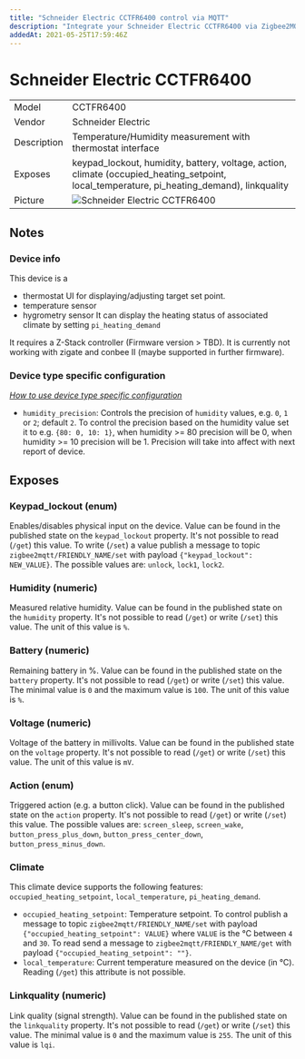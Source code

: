 ```yaml
---
title: "Schneider Electric CCTFR6400 control via MQTT"
description: "Integrate your Schneider Electric CCTFR6400 via Zigbee2MQTT with whatever smart home infrastructure you are using without the vendors bridge or gateway."
addedAt: 2021-05-25T17:59:46Z
---
```


<!-- !!!! -->
<!-- ATTENTION: This file is auto-generated through docgen! -->
<!-- You can only edit the "## Notes"-Section. -->
<!-- !!!! -->

# Schneider Electric CCTFR6400

|     |     |
|-----|-----|
| Model | CCTFR6400  |
| Vendor  | Schneider Electric  |
| Description | Temperature/Humidity measurement with thermostat interface |
| Exposes | keypad_lockout, humidity, battery, voltage, action, climate (occupied_heating_setpoint, local_temperature, pi_heating_demand), linkquality |
| Picture | ![Schneider Electric CCTFR6400](https://psi-4ward.github.io/zigbee2mqtt.io/images/devices/CCTFR6400.jpg) |


## Notes


### Device info
This device is a
- thermostat UI for displaying/adjusting target set point.
- temperature sensor
- hygrometry sensor
It can display the heating status of associated climate by setting `pi_heating_demand`

It requires a Z-Stack controller (Firmware version > TBD). It is currently not working with zigate and conbee II (maybe supported in further firmware).

### Device type specific configuration
*[How to use device type specific configuration](../guide/configuration/devices-groups.md#specific-device-options)*

* `humidity_precision`: Controls the precision of `humidity` values, e.g. `0`, `1` or `2`; default `2`.
To control the precision based on the humidity value set it to e.g. `{80: 0, 10: 1}`,
when humidity >= 80 precision will be 0, when humidity >= 10 precision will be 1. Precision will take into affect with next report of device.



## Exposes

### Keypad_lockout (enum)
Enables/disables physical input on the device.
Value can be found in the published state on the `keypad_lockout` property.
It's not possible to read (`/get`) this value.
To write (`/set`) a value publish a message to topic `zigbee2mqtt/FRIENDLY_NAME/set` with payload `{"keypad_lockout": NEW_VALUE}`.
The possible values are: `unlock`, `lock1`, `lock2`.

### Humidity (numeric)
Measured relative humidity.
Value can be found in the published state on the `humidity` property.
It's not possible to read (`/get`) or write (`/set`) this value.
The unit of this value is `%`.

### Battery (numeric)
Remaining battery in %.
Value can be found in the published state on the `battery` property.
It's not possible to read (`/get`) or write (`/set`) this value.
The minimal value is `0` and the maximum value is `100`.
The unit of this value is `%`.

### Voltage (numeric)
Voltage of the battery in millivolts.
Value can be found in the published state on the `voltage` property.
It's not possible to read (`/get`) or write (`/set`) this value.
The unit of this value is `mV`.

### Action (enum)
Triggered action (e.g. a button click).
Value can be found in the published state on the `action` property.
It's not possible to read (`/get`) or write (`/set`) this value.
The possible values are: `screen_sleep`, `screen_wake`, `button_press_plus_down`, `button_press_center_down`, `button_press_minus_down`.

### Climate 
This climate device supports the following features: `occupied_heating_setpoint`, `local_temperature`, `pi_heating_demand`.
- `occupied_heating_setpoint`: Temperature setpoint. To control publish a message to topic `zigbee2mqtt/FRIENDLY_NAME/set` with payload `{"occupied_heating_setpoint": VALUE}` where `VALUE` is the °C between `4` and `30`. To read send a message to `zigbee2mqtt/FRIENDLY_NAME/get` with payload `{"occupied_heating_setpoint": ""}`.
- `local_temperature`: Current temperature measured on the device (in °C). Reading (`/get`) this attribute is not possible.

### Linkquality (numeric)
Link quality (signal strength).
Value can be found in the published state on the `linkquality` property.
It's not possible to read (`/get`) or write (`/set`) this value.
The minimal value is `0` and the maximum value is `255`.
The unit of this value is `lqi`.

